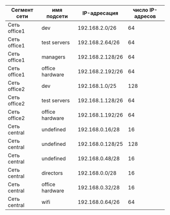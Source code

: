 Сегмент сети | имя подсети | IP-адресация | число IP-адресов
--- | --- | --- | ---
Сеть office1 | dev | 192.168.2.0/26 | 64 
Сеть office1 | test servers | 192.168.2.64/26 | 64 
Сеть office1 | managers | 192.168.2.128/26 | 64 
Сеть office1 | office hardware | 192.168.2.192/26 | 64 
Сеть office2 | dev | 192.168.1.0/25 | 128 
Сеть office2 | test servers | 192.168.1.128/26 | 64 
Сеть office2 | office hardware | 192.168.1.192/26 | 64 
Сеть central | undefined | 192.168.0.16/28 | 16 
Сеть central | undefined | 192.168.0.128/25 | 128 
Сеть central | undefined | 192.168.0.48/28 | 16 
Сеть central | directors | 192.168.0.0/28 | 16 
Сеть central | office hardware | 192.168.0.32/28 | 16 
Сеть central | wifi | 192.168.0.64/26 | 64 
